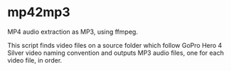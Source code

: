 mp42mp3
====

MP4 audio extraction as MP3, using ffmpeg.

This script finds video files on a source folder which follow GoPro Hero 4 Silver video naming convention and outputs MP3 audio files, one for each video file, in order.
